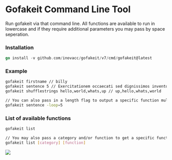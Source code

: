 # Gofakeit Command Line Tool

Run gofakeit via that command line.
All functions are available to run in lowercase and if they require additional parameters you may pass by space
seperation.

### Installation

```go
go install -v github.com/inovacc/gofakeit/v7/cmd/gofakeit@latest
```

### Example

```bash
gofakeit firstname // billy
gofakeit sentence 5 // Exercitationem occaecati sed dignissimos inventore.
gofakeit shufflestrings hello,world,whats,up // up,hello,whats,world

// You can also pass in a length flag to output a specific function multiple times
gofakeit sentence -loop=5
```

### List of available functions

```bash
gofakeit list

// You may also pass a category and/or function to get a specific function data
gofakeit list [category] [function]
```

![](https://raw.githubusercontent.com/inovacc/gofakeit/master/cmd/gofakeit/cmd.gif)
